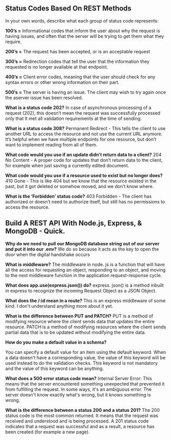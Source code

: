 ## Status Codes Based On REST Methods

In your own words, describe what each group of status code represents:

**100’s =** Informational codes that inform the user about why the request is having issues, and often that the server will be trying to get them what they require. 

**200’s =** The request has been accepted, or is an acceptable request

**300’s =** Redirection codes that tell the user that the information they requested is no longer available at that endpoint.

**400’s =** Client error codes, meaning that the user should check for any syntax errors or other wrong information on their part.

**500’s =** The server is having an issue. The client may wish to try again once the aserver issue has been resolved.

**What is a status code 202?**
In case of asynchronous processing of a request (202), this doesn’t mean the request was successfully processed only that it met all validation requirements at the time of sending.

**What is a status code 308?**
Permanent Redirect - This tells the client to use another URL to access the resource and not use the current URL anymore. It’s helpful when we have multiple endpoints for one resource, but don’t want to implement reading from all of them.

**What code would you use if an update didn’t return data to a client?**
204 No Content - A proper code for updates that don’t return data to the client, for example when just saving a currently edited document.

**What code would you use if a resource used to exist but no longer does?**
410 Gone - This is like 404 but we know that the resource existed in the past, but it got deleted or somehow moved, and we don’t know where.

**What is the ‘Forbidden’ status code?**
403 Forbidden - The client has authorized or doesn’t need to authorize itself, but still has no permissions to access the resource.

## Build A REST API With Node.js, Express, & MongoDB - Quick.

**Why do we need to pull our MongoDB database string out of our server and put it into our .env?**
We do so because it acts as the key to open the door when the digital handshake occurs

**What is middleware?**
The middleware in node. js is a function that will have all the access for requesting an object, responding to an object, and moving to the next middleware function in the application request-response cycle.

**What does app.use(express.json()) do?**
express. json() is a method inbuilt in express to recognize the incoming Request Object as a JSON Object. 

**What does the /:id mean in a route?**
This is an express middleware of some kind. I don't understand anything more about it yet.

**What is the difference between PUT and PATCH?**
PUT is a method of modifying resource where the client sends data that updates the entire resource. PATCH is a method of modifying resources where the client sends partial data that is to be updated without modifying the entire data.

**How do you make a default value in a schema?**

You can specify a default value for an item using the default keyword. When a data doesn't have a corresponding value, the value of this keyword will be used instead to do the validation checks. This keyword is not mandatory and the value of this keyword can be anything.

**What does a 500 error status code mean?**
Internal Server Error: This means that the server encountered something unexpected that prevented it from fulfilling the request. In some ways, it's an ambiguous error. The server doesn't know exactly what's wrong, but it knows something is wrong. 

**What is the difference between a status 200 and a status 201?**
The 200 status code is the most common returned. It means that the request was received and understood and is being processed. A 201 status code indicates that a request was successful and as a result, a resource has been created (for example a new page).
